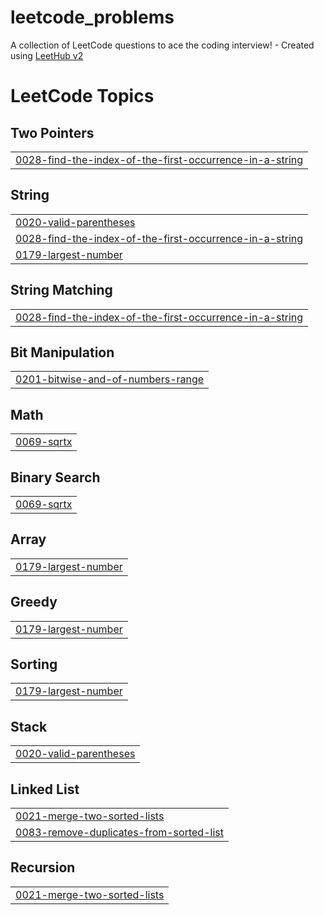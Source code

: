 # leetcode_problems
A collection of LeetCode questions to ace the coding interview! - Created using [LeetHub v2](https://github.com/arunbhardwaj/LeetHub-2.0)

<!---LeetCode Topics Start-->
# LeetCode Topics
## Two Pointers
|  |
| ------- |
| [0028-find-the-index-of-the-first-occurrence-in-a-string](https://github.com/vedanandana-T/leetcode_problems/tree/master/0028-find-the-index-of-the-first-occurrence-in-a-string) |
## String
|  |
| ------- |
| [0020-valid-parentheses](https://github.com/vedanandana-T/leetcode_problems/tree/master/0020-valid-parentheses) |
| [0028-find-the-index-of-the-first-occurrence-in-a-string](https://github.com/vedanandana-T/leetcode_problems/tree/master/0028-find-the-index-of-the-first-occurrence-in-a-string) |
| [0179-largest-number](https://github.com/vedanandana-T/leetcode_problems/tree/master/0179-largest-number) |
## String Matching
|  |
| ------- |
| [0028-find-the-index-of-the-first-occurrence-in-a-string](https://github.com/vedanandana-T/leetcode_problems/tree/master/0028-find-the-index-of-the-first-occurrence-in-a-string) |
## Bit Manipulation
|  |
| ------- |
| [0201-bitwise-and-of-numbers-range](https://github.com/vedanandana-T/leetcode_problems/tree/master/0201-bitwise-and-of-numbers-range) |
## Math
|  |
| ------- |
| [0069-sqrtx](https://github.com/vedanandana-T/leetcode_problems/tree/master/0069-sqrtx) |
## Binary Search
|  |
| ------- |
| [0069-sqrtx](https://github.com/vedanandana-T/leetcode_problems/tree/master/0069-sqrtx) |
## Array
|  |
| ------- |
| [0179-largest-number](https://github.com/vedanandana-T/leetcode_problems/tree/master/0179-largest-number) |
## Greedy
|  |
| ------- |
| [0179-largest-number](https://github.com/vedanandana-T/leetcode_problems/tree/master/0179-largest-number) |
## Sorting
|  |
| ------- |
| [0179-largest-number](https://github.com/vedanandana-T/leetcode_problems/tree/master/0179-largest-number) |
## Stack
|  |
| ------- |
| [0020-valid-parentheses](https://github.com/vedanandana-T/leetcode_problems/tree/master/0020-valid-parentheses) |
## Linked List
|  |
| ------- |
| [0021-merge-two-sorted-lists](https://github.com/vedanandana-T/leetcode_problems/tree/master/0021-merge-two-sorted-lists) |
| [0083-remove-duplicates-from-sorted-list](https://github.com/vedanandana-T/leetcode_problems/tree/master/0083-remove-duplicates-from-sorted-list) |
## Recursion
|  |
| ------- |
| [0021-merge-two-sorted-lists](https://github.com/vedanandana-T/leetcode_problems/tree/master/0021-merge-two-sorted-lists) |
<!---LeetCode Topics End-->